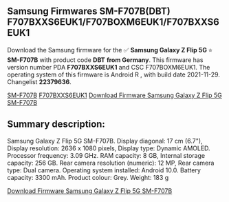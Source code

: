 <h2>Samsung Firmwares SM-F707B(DBT) F707BXXS6EUK1/F707BOXM6EUK1/F707BXXS6EUK1</h2>
Download the Samsung firmware for the ✅ <strong>Samsung Galaxy Z Flip 5G </strong> ⭐ <strong>SM-F707B</strong> with product code <strong>DBT</strong> <strong> from Germany</strong>. This firmware has version number PDA <strong>F707BXXS6EUK1</strong> and CSC F707BOXM6EUK1. The operating system of this firmware is Android R , with build date 2021-11-29. Changelist <strong>22379636</strong>.


[SM-F707B](https://samfirm.shop/samsung/model/SM-F707B)
[F707BXXS6EUK1](https://samfirm.shop/samsung/pda/F707BXXS6EUK1)
[Download Firmware Samsung Galaxy Z Flip 5G SM-F707B](https://samfirm.shop/samsung/firmware/478475)
<h2>Summary description:</h2>
<p>Samsung Galaxy Z Flip 5G SM-F707B. Display diagonal: 17 cm (6.7"), Display resolution: 2636 x 1080 pixels, Display type: Dynamic AMOLED. Processor frequency: 3.09 GHz. RAM capacity: 8 GB, Internal storage capacity: 256 GB. Rear camera resolution (numeric): 12 MP, Rear camera type: Dual camera. Operating system installed: Android 10.0. Battery capacity: 3300 mAh. Product colour: Grey. Weight: 183 g</p>


[Download Firmware Samsung Galaxy Z Flip 5G SM-F707B](https://samfirm.shop/samsung/firmware/478475)
